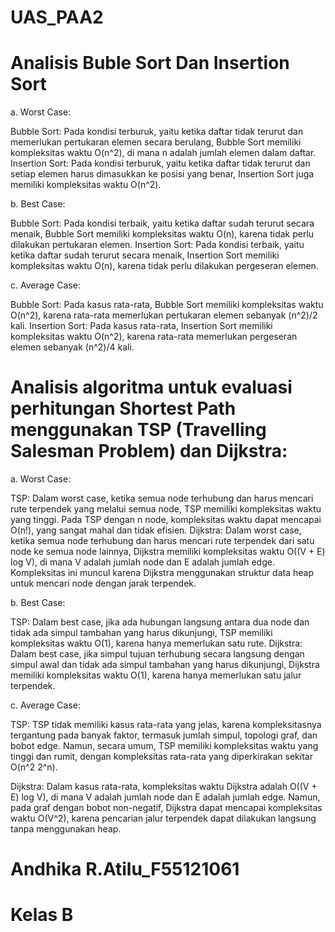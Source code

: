 # UAS_PAA2
# Analisis Buble Sort Dan Insertion Sort
a. Worst Case:

Bubble Sort: Pada kondisi terburuk, yaitu ketika daftar tidak terurut dan memerlukan pertukaran elemen secara berulang, Bubble Sort memiliki kompleksitas waktu O(n^2), di mana n adalah jumlah elemen dalam daftar.
Insertion Sort: Pada kondisi terburuk, yaitu ketika daftar tidak terurut dan setiap elemen harus dimasukkan ke posisi yang benar, Insertion Sort juga memiliki kompleksitas waktu O(n^2).

b. Best Case:

Bubble Sort: Pada kondisi terbaik, yaitu ketika daftar sudah terurut secara menaik, Bubble Sort memiliki kompleksitas waktu O(n), karena tidak perlu dilakukan pertukaran elemen.
Insertion Sort: Pada kondisi terbaik, yaitu ketika daftar sudah terurut secara menaik, Insertion Sort memiliki kompleksitas waktu O(n), karena tidak perlu dilakukan pergeseran elemen.

c. Average Case:

Bubble Sort: Pada kasus rata-rata, Bubble Sort memiliki kompleksitas waktu O(n^2), karena rata-rata memerlukan pertukaran elemen sebanyak (n^2)/2 kali.
Insertion Sort: Pada kasus rata-rata, Insertion Sort memiliki kompleksitas waktu O(n^2), karena rata-rata memerlukan pergeseran elemen sebanyak (n^2)/4 kali.


# Analisis algoritma untuk evaluasi perhitungan Shortest Path menggunakan TSP (Travelling Salesman Problem) dan Dijkstra:

a. Worst Case:

TSP: Dalam worst case, ketika semua node terhubung dan harus mencari rute terpendek yang melalui semua node, TSP memiliki kompleksitas waktu yang tinggi. Pada TSP dengan n node, kompleksitas waktu dapat mencapai O(n!), yang sangat mahal dan tidak efisien.
Dijkstra: Dalam worst case, ketika semua node terhubung dan harus mencari rute terpendek dari satu node ke semua node lainnya, Dijkstra memiliki kompleksitas waktu O((V + E) log V), di mana V adalah jumlah node dan E adalah jumlah edge. Kompleksitas ini muncul karena Dijkstra menggunakan struktur data heap untuk mencari node dengan jarak terpendek.

b. Best Case:

TSP: Dalam best case, jika ada hubungan langsung antara dua node dan tidak ada simpul tambahan yang harus dikunjungi, TSP memiliki kompleksitas waktu O(1), karena hanya memerlukan satu rute.
Dijkstra: Dalam best case, jika simpul tujuan terhubung secara langsung dengan simpul awal dan tidak ada simpul tambahan yang harus dikunjungi, Dijkstra memiliki kompleksitas waktu O(1), karena hanya memerlukan satu jalur terpendek.

c. Average Case:

TSP: TSP tidak memiliki kasus rata-rata yang jelas, karena kompleksitasnya tergantung pada banyak faktor, termasuk jumlah simpul, topologi graf, dan bobot edge. Namun, secara umum, TSP memiliki kompleksitas waktu yang tinggi dan rumit, dengan kompleksitas rata-rata yang diperkirakan sekitar O(n^2 2^n).

Dijkstra: Dalam kasus rata-rata, kompleksitas waktu Dijkstra adalah O((V + E) log V), di mana V adalah jumlah node dan E adalah jumlah edge. Namun, pada graf dengan bobot non-negatif, Dijkstra dapat mencapai kompleksitas waktu O(V^2), karena pencarian jalur terpendek dapat dilakukan langsung tanpa menggunakan heap.

# Andhika R.Atilu_F55121061 
# Kelas B
